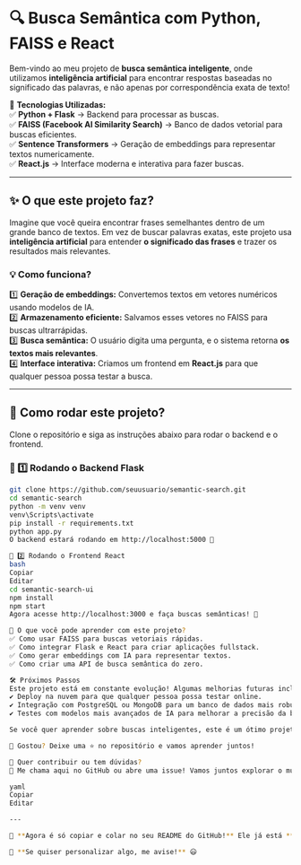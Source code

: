 # 🔍 Busca Semântica com Python, FAISS e React

Bem-vindo ao meu projeto de **busca semântica inteligente**, onde utilizamos **inteligência artificial** para encontrar respostas baseadas no significado das palavras, e não apenas por correspondência exata de texto!  

🚀 **Tecnologias Utilizadas:**  
✅ **Python + Flask** → Backend para processar as buscas.  
✅ **FAISS (Facebook AI Similarity Search)** → Banco de dados vetorial para buscas eficientes.  
✅ **Sentence Transformers** → Geração de embeddings para representar textos numericamente.  
✅ **React.js** → Interface moderna e interativa para fazer buscas.  

---

## ✨ O que este projeto faz?
Imagine que você queira encontrar frases semelhantes dentro de um grande banco de textos. Em vez de buscar palavras exatas, este projeto usa **inteligência artificial** para entender **o significado das frases** e trazer os resultados mais relevantes.  

### 💡 Como funciona?
1️⃣ **Geração de embeddings:** Convertemos textos em vetores numéricos usando modelos de IA.  
2️⃣ **Armazenamento eficiente:** Salvamos esses vetores no FAISS para buscas ultrarrápidas.  
3️⃣ **Busca semântica:** O usuário digita uma pergunta, e o sistema retorna **os textos mais relevantes**.  
4️⃣ **Interface interativa:** Criamos um frontend em **React.js** para que qualquer pessoa possa testar a busca.  

---

## 🚀 Como rodar este projeto?
Clone o repositório e siga as instruções abaixo para rodar o backend e o frontend.

### 📌 1️⃣ Rodando o Backend Flask
```bash
git clone https://github.com/seuusuario/semantic-search.git
cd semantic-search
python -m venv venv
venv\Scripts\activate
pip install -r requirements.txt
python app.py
O backend estará rodando em http://localhost:5000 🚀

📌 2️⃣ Rodando o Frontend React
bash
Copiar
Editar
cd semantic-search-ui
npm install
npm start
Agora acesse http://localhost:3000 e faça buscas semânticas! 🎉

🎯 O que você pode aprender com este projeto?
✅ Como usar FAISS para buscas vetoriais rápidas.
✅ Como integrar Flask e React para criar aplicações fullstack.
✅ Como gerar embeddings com IA para representar textos.
✅ Como criar uma API de busca semântica do zero.

🛠 Próximos Passos
Este projeto está em constante evolução! Algumas melhorias futuras incluem:
✔ Deploy na nuvem para que qualquer pessoa possa testar online.
✔ Integração com PostgreSQL ou MongoDB para um banco de dados mais robusto.
✔ Testes com modelos mais avançados de IA para melhorar a precisão da busca.

Se você quer aprender sobre buscas inteligentes, este é um ótimo projeto para explorar! Contribua, teste e compartilhe suas ideias! 🚀😃

📌 Gostou? Deixe uma ⭐ no repositório e vamos aprender juntos!

📢 Quer contribuir ou tem dúvidas?
📩 Me chama aqui no GitHub ou abre uma issue! Vamos juntos explorar o mundo das buscas semânticas! 😃

yaml
Copiar
Editar

---

📌 **Agora é só copiar e colar no seu README do GitHub!** Ele já está **formatado em Markdown**, então os títulos, listas e códigos vão ficar bem organizados.  

🚀 **Se quiser personalizar algo, me avise!** 😃
